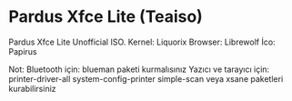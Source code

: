 # Pardus Xfce Lite (Teaiso)

Pardus Xfce Lite Unofficial ISO. 
Kernel: Liquorix
Browser: Librewolf
İco: Papirus

Not: 
Bluetooth için: blueman paketi kurmalısınız
Yazıcı ve tarayıcı için: printer-driver-all system-config-printer simple-scan veya xsane paketleri kurabilirsiniz


